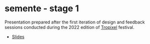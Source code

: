 # semente - stage 1

Presentation prepared after the first iteration of design and feedback sessions conducted during the 2022 edition of [Tropixel](https://tropixel.org) festival.

 - [Slides](semente_pub.pdf)
